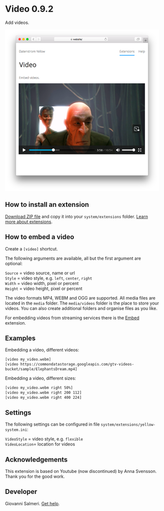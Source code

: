 # Video 0.9.2

Add videos.

<p align="center"><img src="SCREENSHOT.png" alt="Screenshot"></p>

## How to install an extension

[Download ZIP file](https://github.com/GiovanniSalmeri/yellow-video/archive/refs/heads/main.zip) and copy it into your `system/extensions` folder. [Learn more about extensions](https://github.com/annaesvensson/yellow-update).

## How to embed a video

Create a `[video]` shortcut. 

The following arguments are available, all but the first argument are optional:
 
`Source` = video source, name or url  
`Style` = video style, e.g. `left`, `center`, `right`  
`Width` = video width, pixel or percent  
`Height` = video height, pixel or percent  

The video formats MP4, WEBM and OGG are supported. All media files are located in the `media` folder. The `media/videos` folder is the place to store your videos. You can also create additional folders and organise files as you like.

For embedding videos from streaming services there is the [Embed](https://github.com/GiovanniSalmeri/yellow-embed) extension.

## Examples

Embedding a video, different videos:

    [video my_video.webm]
    [video https://commondatastorage.googleapis.com/gtv-videos-bucket/sample/ElephantsDream.mp4]

Embedding a video, different sizes:

    [video my_video.webm right 50%]
    [video my_video.webm right 200 112]
    [video my_video.webm right 400 224]

## Settings

The following settings can be configured in file `system/extensions/yellow-system.ini`:

`VideoStyle` = video style, e.g. `flexible`  
`VideoLocation`= location for videos  

## Acknowledgements

This extension is based on Youtube (now discontinued) by Anna Svensson. Thank you for the good work. 

## Developer

Giovanni Salmeri. [Get help](https://datenstrom.se/yellow/help/).
